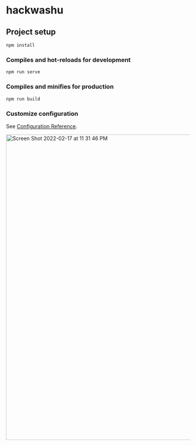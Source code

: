 # hackwashu

## Project setup
```
npm install
```

### Compiles and hot-reloads for development
```
npm run serve
```

### Compiles and minifies for production
```
npm run build
```

### Customize configuration
See [Configuration Reference](https://cli.vuejs.org/config/).


<img width="835" alt="Screen Shot 2022-02-17 at 11 31 46 PM" src="https://user-images.githubusercontent.com/62783136/154623702-c28f516b-dea7-4542-bbf9-39c24c0ac78a.png">
